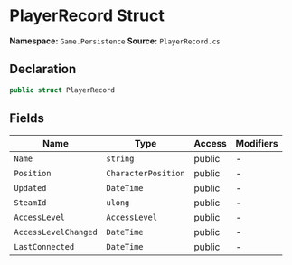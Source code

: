# PlayerRecord Struct

**Namespace:** `Game.Persistence`
**Source:** `PlayerRecord.cs`

## Declaration

```csharp
public struct PlayerRecord
```

## Fields

| Name | Type | Access | Modifiers |
|------|------|--------|-----------|
| `Name` | `string` | public | - |
| `Position` | `CharacterPosition` | public | - |
| `Updated` | `DateTime` | public | - |
| `SteamId` | `ulong` | public | - |
| `AccessLevel` | `AccessLevel` | public | - |
| `AccessLevelChanged` | `DateTime` | public | - |
| `LastConnected` | `DateTime` | public | - |

